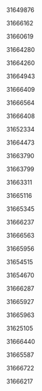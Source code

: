 31649876

31666162

31660619

31664280

31664260

31664943

31666409

31666564

31666408

31652334

31664473

31663790

31663799

31663311

31665116

31665345

31666237

31666563

31665956

31654515

31654670

31666287

31665927

31665963

31625105

31666440

31665587

31666722

31666217

